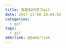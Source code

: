 ```yaml
---
title: 我是如何学习git
date: 2017-11-08 18:04:02
categories:
  - git
tags:
  - git
abbrlink: @@abbrlink
---
```

